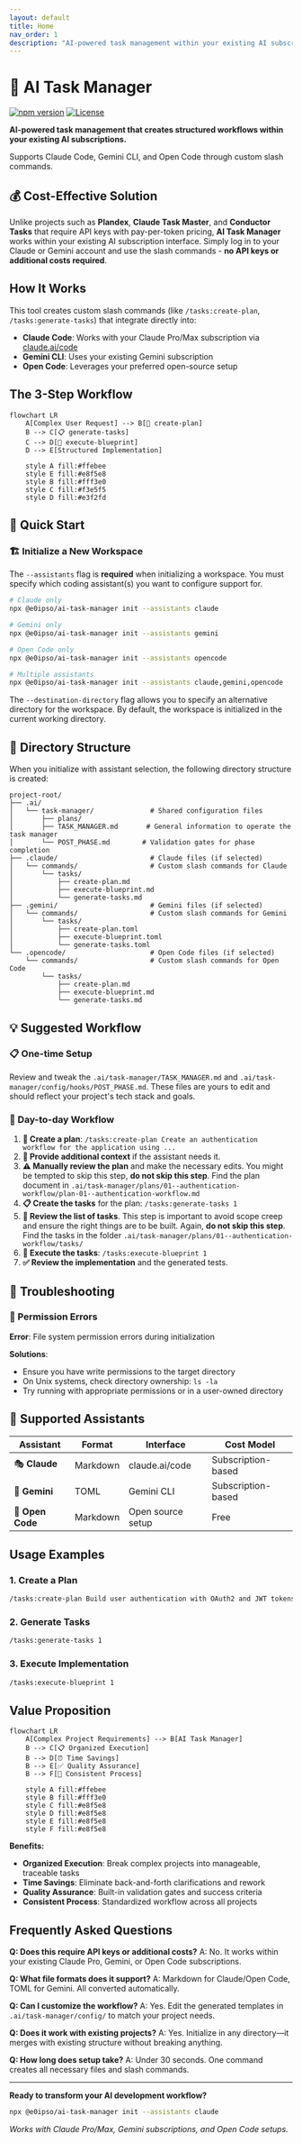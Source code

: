 ```yaml
---
layout: default
title: Home
nav_order: 1
description: "AI-powered task management within your existing AI subscriptions"
---
```


# 🤖 AI Task Manager

[![npm version](https://img.shields.io/npm/v/@e0ipso/ai-task-manager.svg)](https://www.npmjs.com/package/@e0ipso/ai-task-manager)
[![License](https://img.shields.io/badge/License-MIT-green.svg)](https://opensource.org/licenses/MIT)

**AI-powered task management that creates structured workflows within your existing AI subscriptions.**

Supports Claude Code, Gemini CLI, and Open Code through custom slash commands.

## 💰 Cost-Effective Solution

Unlike projects such as **Plandex**, **Claude Task Master**, and **Conductor Tasks** that require API keys with pay-per-token pricing, **AI Task Manager** works within your existing AI subscription interface. Simply log in to your Claude or Gemini account and use the slash commands - **no API keys or additional costs required**.

## How It Works

This tool creates custom slash commands (like `/tasks:create-plan`, `/tasks:generate-tasks`) that integrate directly into:

- **Claude Code**: Works with your Claude Pro/Max subscription via [claude.ai/code](https://claude.ai/code)
- **Gemini CLI**: Uses your existing Gemini subscription
- **Open Code**: Leverages your preferred open-source setup

## The 3-Step Workflow

```mermaid
flowchart LR
    A[Complex User Request] --> B[📝 create-plan]
    B --> C[📋 generate-tasks]
    C --> D[🚀 execute-blueprint]
    D --> E[Structured Implementation]

    style A fill:#ffebee
    style E fill:#e8f5e8
    style B fill:#fff3e0
    style C fill:#f3e5f5
    style D fill:#e3f2fd
```

## 🚀 Quick Start

### 🏗️ Initialize a New Workspace

The `--assistants` flag is **required** when initializing a workspace. You must specify which coding assistant(s) you want to configure support for.

```bash
# Claude only
npx @e0ipso/ai-task-manager init --assistants claude

# Gemini only
npx @e0ipso/ai-task-manager init --assistants gemini

# Open Code only
npx @e0ipso/ai-task-manager init --assistants opencode

# Multiple assistants
npx @e0ipso/ai-task-manager init --assistants claude,gemini,opencode
```

The `--destination-directory` flag allows you to specify an alternative directory for the workspace. By default, the workspace is initialized in the current working directory.

## 📂 Directory Structure

When you initialize with assistant selection, the following directory structure is created:

```
project-root/
├── .ai/
│   └── task-manager/              # Shared configuration files
│       ├── plans/
│       ├── TASK_MANAGER.md       # General information to operate the task manager
│       └── POST_PHASE.md        # Validation gates for phase completion
├── .claude/                       # Claude files (if selected)
│   └── commands/                  # Custom slash commands for Claude
│       └── tasks/
│           ├── create-plan.md
│           ├── execute-blueprint.md
│           └── generate-tasks.md
├── .gemini/                       # Gemini files (if selected)
│   └── commands/                  # Custom slash commands for Gemini
│       └── tasks/
│           ├── create-plan.toml
│           ├── execute-blueprint.toml
│           └── generate-tasks.toml
└── .opencode/                     # Open Code files (if selected)
    └── commands/                  # Custom slash commands for Open Code
        └── tasks/
            ├── create-plan.md
            ├── execute-blueprint.md
            └── generate-tasks.md
```

## 💡 Suggested Workflow

### 📋 One-time Setup

Review and tweak the `.ai/task-manager/TASK_MANAGER.md` and `.ai/task-manager/config/hooks/POST_PHASE.md`. These files are yours to edit and should reflect your project's tech stack and goals.

### 🔄 Day-to-day Workflow

1. **📝 Create a plan**: `/tasks:create-plan Create an authentication workflow for the application using ...`
2. **💬 Provide additional context** if the assistant needs it.
3. **⚠️ Manually review the plan** and make the necessary edits. You might be tempted to skip this step, **do not skip this step**. Find the plan document in `.ai/task-manager/plans/01--authentication-workflow/plan-01--authentication-workflow.md`
4. **📋 Create the tasks** for the plan: `/tasks:generate-tasks 1`
5. **👀 Review the list of tasks**. This step is important to avoid scope creep and ensure the right things are to be built. Again, **do not skip this step**. Find the tasks in the folder `.ai/task-manager/plans/01--authentication-workflow/tasks/`
6. **🚀 Execute the tasks**: `/tasks:execute-blueprint 1`
7. **✅ Review the implementation** and the generated tests.

## 🔧 Troubleshooting

### 🚫 Permission Errors

**Error**: File system permission errors during initialization

**Solutions**:
- Ensure you have write permissions to the target directory
- On Unix systems, check directory ownership: `ls -la`
- Try running with appropriate permissions or in a user-owned directory

## 🤖 Supported Assistants

| Assistant | Format | Interface | Cost Model |
|-----------|--------|-----------|------------|
| 🎭 **Claude** | Markdown | claude.ai/code | Subscription-based |
| 💎 **Gemini** | TOML | Gemini CLI | Subscription-based |
| 📝 **Open Code** | Markdown | Open source setup | Free |

## Usage Examples

### 1. Create a Plan
```bash
/tasks:create-plan Build user authentication with OAuth2 and JWT tokens
```

### 2. Generate Tasks
```bash
/tasks:generate-tasks 1
```

### 3. Execute Implementation
```bash
/tasks:execute-blueprint 1
```

## Value Proposition

```mermaid
flowchart LR
    A[Complex Project Requirements] --> B[AI Task Manager]
    B --> C[📋 Organized Execution]
    B --> D[⏰ Time Savings]
    B --> E[✅ Quality Assurance]
    B --> F[🔄 Consistent Process]

    style A fill:#ffebee
    style B fill:#fff3e0
    style C fill:#e8f5e8
    style D fill:#e8f5e8
    style E fill:#e8f5e8
    style F fill:#e8f5e8
```

**Benefits:**
- **Organized Execution**: Break complex projects into manageable, traceable tasks
- **Time Savings**: Eliminate back-and-forth clarifications and rework
- **Quality Assurance**: Built-in validation gates and success criteria
- **Consistent Process**: Standardized workflow across all projects

## Frequently Asked Questions

**Q: Does this require API keys or additional costs?**
A: No. It works within your existing Claude Pro, Gemini, or Open Code subscriptions.

**Q: What file formats does it support?**
A: Markdown for Claude/Open Code, TOML for Gemini. All converted automatically.

**Q: Can I customize the workflow?**
A: Yes. Edit the generated templates in `.ai/task-manager/config/` to match your project needs.

**Q: Does it work with existing projects?**
A: Yes. Initialize in any directory—it merges with existing structure without breaking anything.

**Q: How long does setup take?**
A: Under 30 seconds. One command creates all necessary files and slash commands.

---

**Ready to transform your AI development workflow?**

```bash
npx @e0ipso/ai-task-manager init --assistants claude
```

*Works with Claude Pro/Max, Gemini subscriptions, and Open Code setups.*